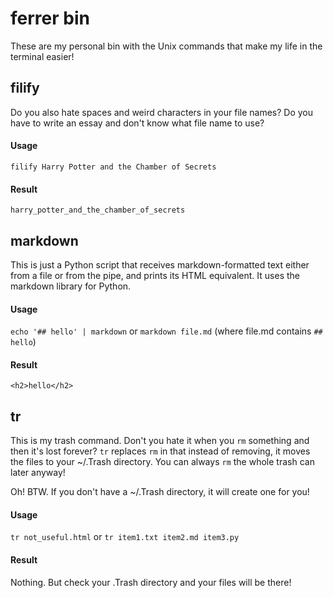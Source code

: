 # ferrer bin

These are my personal bin with the Unix commands that make my life in the terminal easier!

## filify

Do you also hate spaces and weird characters in your file names? Do you have to write an essay and don't know what file name to use?

#### Usage
`filify Harry Potter and the Chamber of Secrets`
#### Result
`harry_potter_and_the_chamber_of_secrets`

## markdown

This is just a Python script that receives markdown-formatted text either from a file or from the pipe, and prints its HTML equivalent. It uses the markdown library for Python.

#### Usage
`echo '## hello' | markdown` or `markdown file.md` (where file.md contains `## hello`)
#### Result
`<h2>hello</h2>`

## tr

This is my trash command. Don't you hate it when you `rm` something and then it's lost forever? `tr` replaces `rm` in that instead of removing, it moves the files to your ~/.Trash directory. You can always `rm` the whole trash can later anyway!

Oh! BTW. If you don't have a ~/.Trash directory, it will create one for you!

#### Usage
`tr not_useful.html` or `tr item1.txt item2.md item3.py`
#### Result
Nothing. But check your .Trash directory and your files will be there!
